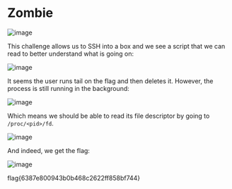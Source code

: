 # Zombie

![image](https://github.com/LazyTitan33/CTF-Writeups/assets/80063008/d0349306-c955-42cc-ab42-38c618235a16)

This challenge allows us to SSH into a box and we see a script that we can read to better understand what is going on:

![image](https://github.com/LazyTitan33/CTF-Writeups/assets/80063008/7a67c836-0bcd-4302-97c7-682939102ae7)

It seems the user runs tail on the flag and then deletes it. However, the process is still running in the background:

![image](https://github.com/LazyTitan33/CTF-Writeups/assets/80063008/0eb141b1-7ff5-4a8a-b732-6f776a2d7a3b)

Which means we should be able to read its file descriptor by going to `/proc/<pid>/fd`.

![image](https://github.com/LazyTitan33/CTF-Writeups/assets/80063008/722f45e8-32d7-489f-a903-bce368c4c885)

And indeed, we get the flag:

![image](https://github.com/LazyTitan33/CTF-Writeups/assets/80063008/9b9d1058-380a-4f47-a1a8-c6bf0b110680)

flag{6387e800943b0b468c2622ff858bf744}
